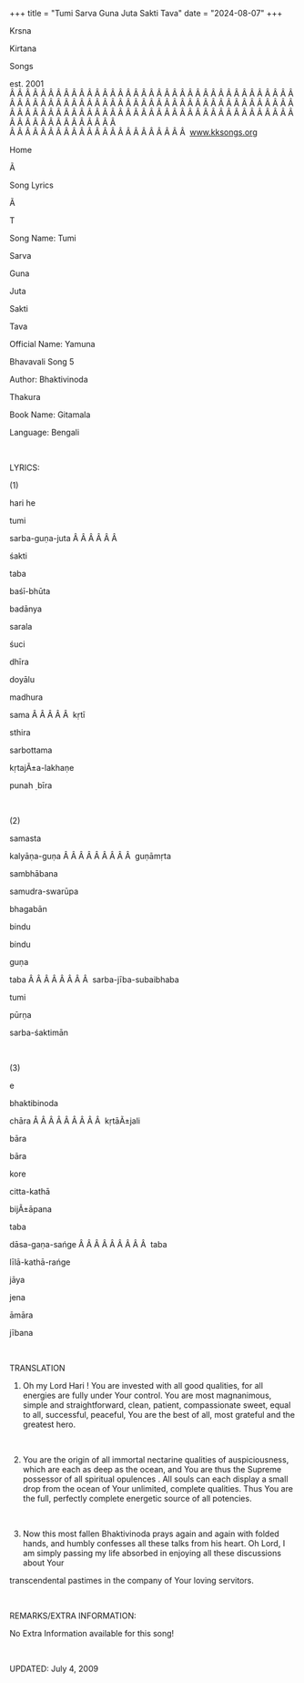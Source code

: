 +++ 
title = "Tumi Sarva Guna Juta Sakti Tava"
date = "2024-08-07"
+++

Krsna
 
Kirtana
 
Songs

est. 2001
Â Â Â Â Â Â Â Â Â Â Â Â Â Â Â Â Â Â Â Â Â Â Â Â Â Â Â Â Â Â Â Â Â Â Â Â Â Â Â Â Â Â Â Â Â Â Â Â Â Â Â Â Â Â Â Â Â Â Â Â Â Â Â Â Â Â Â Â Â Â Â Â Â Â Â Â Â Â Â Â Â Â Â Â Â Â Â Â Â Â Â Â Â Â Â Â Â Â Â Â Â Â Â Â Â Â Â Â Â Â Â Â Â Â Â Â Â Â Â Â Â Â Â Â Â  
Â Â Â Â Â Â Â Â Â Â Â Â Â Â Â Â Â Â Â Â Â Â Â  
www.kksongs.org








Home


Ã 
 
Song Lyrics
 
Ã 
 
T


Song Name: 
Tumi
 
Sarva
 
Guna
 
Juta


Sakti
 
Tava


Official Name: 
Yamuna
 
Bhavavali
 Song 5


Author: 
Bhaktivinoda
 
Thakura


Book Name: 
Gitamala


Language: 
Bengali


 


LYRICS:


(1)


hari
 he 


tumi
 
sarba-guṇa-juta
Â Â Â Â Â Â 

śakti
 
taba
 
baśī-bhūta


badānya
 
sarala
 
śuci
 
dhīra


doyālu
 
madhura
 
sama
Â Â Â Â Â  
kṛtī


sthira
 
sarbottama


kṛtajÃ±a-lakhaṇe
 
punah
̣ 
bīra


 


(2)


samasta
 
kalyāṇa-guṇa
Â Â Â Â Â Â Â Â Â  
guṇāmṛta


sambhābana


samudra-swarūpa


bhagabān


bindu
 
bindu
 
guṇa
 
taba
Â Â Â Â Â Â Â Â  
sarba-jība-subaibhaba


tumi
 
pūrṇa
 
sarba-śaktimān


 


(3)


e
 
bhaktibinoda
 
chāra
Â Â Â Â Â Â Â Â Â  
kṛtāÃ±jali
 
bāra
 
bāra


kore
 
citta-kathā
 
bijÃ±āpana


taba
 
dāsa-gaṇa-sańge
Â Â Â Â Â Â Â Â Â  
taba
 
līlā-kathā-rańge


jāya
 
jena
 
āmāra
 
jībana


 


TRANSLATION


1) Oh my Lord 
Hari
! You are invested with all good qualities, for all
energies are fully under 
Your
 control. You are most
magnanimous, simple and straightforward, clean, patient, compassionate sweet,
equal to all, successful, peaceful, 
You
 are the best
of all, most grateful and the greatest hero.


 


2) You are the origin of
all immortal nectarine qualities of auspiciousness, which are each as deep as
the ocean, and 
You
 are thus the Supreme possessor of
all spiritual 
opulences
. All souls can each display a
small drop from the ocean of 
Your
 unlimited, complete
qualities. Thus 
You
 are the full, perfectly complete
energetic source of all potencies.


 


3) Now this most fallen 
Bhaktivinoda
 prays again and again with folded hands, and
humbly confesses all these talks from his heart. Oh Lord, I am simply passing
my life absorbed in enjoying all these discussions about 
Your

transcendental pastimes in the company of Your loving servitors.


 


REMARKS/EXTRA INFORMATION:


No
Extra Information available for this song!


 


UPDATED:
 July 4, 2009